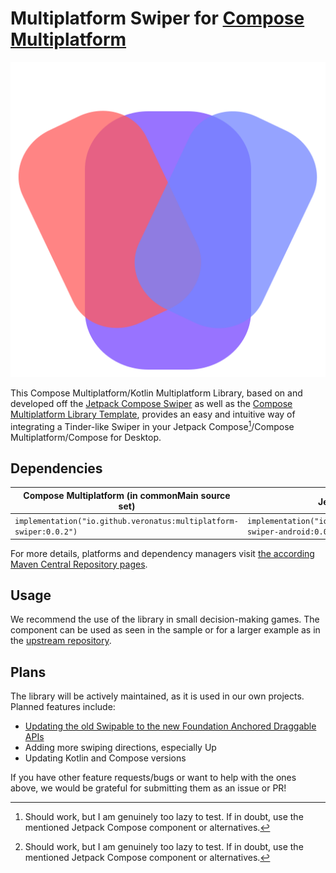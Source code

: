 # Multiplatform Swiper for [Compose Multiplatform](https://github.com/JetBrains/compose-multiplatform)

<img src="./art/swiper.png" alt="Multiplatform Swiper Logo">

This Compose Multiplatform/Kotlin Multiplatform Library, based on and developed off the [Jetpack Compose Swiper](https://github.com/lhoyong/swiper) as well as the [Compose Multiplatform Library Template](https://github.com/KevinnZou/compose-multiplatform-library-template), provides an easy and intuitive way of integrating a Tinder-like Swiper in your Jetpack Compose[^1]/Compose Multiplatform/Compose for Desktop.

## Dependencies
| Compose Multiplatform (in commonMain source set)                   | Jetpack Compose[^1]                                                        | Compose for Desktop                                                        |
|--------------------------------------------------------------------|----------------------------------------------------------------------------|----------------------------------------------------------------------------|
| `implementation("io.github.veronatus:multiplatform-swiper:0.0.2")` | `implementation("io.github.veronatus:multiplatform-swiper-android:0.0.2")` | `implementation("io.github.veronatus:multiplatform-swiper-desktop:0.0.2")` |

For more details, platforms and dependency managers visit [the according Maven Central Repository pages](https://central.sonatype.com/artifact/io.github.veronatus/multiplatform-swiper).

## Usage
We recommend the use of the library in small decision-making games. The component can be used as seen in the sample or for a larger example as in the [upstream repository](https://github.com/lhoyong/swiper).

## Plans
The library will be actively maintained, as it is used in our own projects. Planned features include:

- [Updating the old Swipable to the new Foundation Anchored Draggable APIs](https://developer.android.com/develop/ui/compose/touch-input/pointer-input/migrate-swipeable?hl=de)
- Adding more swiping directions, especially Up
- Updating Kotlin and Compose versions
  
If you have other feature requests/bugs or want to help with the ones above, we would be grateful for submitting them as an issue or PR!

[^1]: Should work, but I am genuinely too lazy to test. If in doubt, use the mentioned Jetpack Compose component or alternatives.
